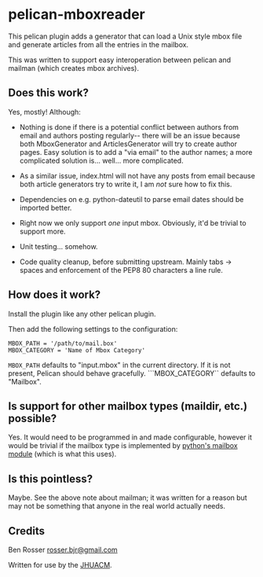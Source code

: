 # pelican-mboxreader

This pelican plugin adds a generator that can load a Unix style mbox file and
generate articles from all the entries in the mailbox.

This was written to support easy interoperation between pelican and mailman
(which creates mbox archives).

## Does this work?

Yes, mostly! Although:

* Nothing is done if there is a potential conflict between authors from email and authors
posting regularly-- there will be an issue because both MboxGenerator and ArticlesGenerator
will try to create author pages. Easy solution is to add a "via email" to the author names;
a more complicated solution is... well... more complicated.

* As a similar issue, index.html will not have any posts from email because both article
generators try to write it, I am *not* sure how to fix this.

* Dependencies on e.g. python-dateutil to parse email dates should be imported better.

* Right now we only support *one* input mbox. Obviously, it'd be trivial to support more.

* Unit testing... somehow.

* Code quality cleanup, before submitting upstream. Mainly tabs -> spaces and enforcement
of the PEP8 80 characters a line rule.

## How does it work?

Install the plugin like any other pelican plugin.

Then add the following settings to the configuration:

```
MBOX_PATH = '/path/to/mail.box'
MBOX_CATEGORY = 'Name of Mbox Category'
```

```MBOX_PATH``` defaults to "input.mbox" in the current directory. If it is not present,
Pelican should behave gracefully. ```MBOX_CATEGORY`` defaults to "Mailbox".

## Is support for other mailbox types (maildir, etc.) possible?

Yes. It would need to be programmed in and made configurable, however it would
be trivial if the mailbox type is implemented by [python's mailbox module](https://docs.python.org/2/library/mailbox.html)
(which is what this uses).

## Is this pointless?

Maybe. See the above note about mailman; it was written for a reason but may not
be something that anyone in the real world actually needs.

## Credits

Ben Rosser <rosser.bjr@gmail.com>

Written for use by the [JHUACM](https://www.acm.jhu.edu/).

